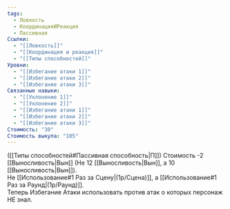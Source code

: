 ```yaml
---
tags:
  - Ловкость
  - КоординацияИРеакция
  - Пассивная
Ссылки:
  - "[[Ловкость]]"
  - "[[Координация и реакция]]"
  - "[[Типы способностей]]"
Уровни:
  - "[[Избегание атаки 1]]"
  - "[[Избегание атаки 2]]"
  - "[[Избегание атаки 3]]"
Связанные навыки:
  - "[[Уклонение 1]]"
  - "[[Уклонение 2]]"
  - "[[Избегание атаки 1]]"
  - "[[Избегание атаки 2]]"
  - "[[Избегание атаки 3]]"
Стоимость: "30"
Стоимость выкупа: "105"
---
```

([[Типы способностей#Пассивная способность|П]]) Стоимость -2 [[Выносливость|Вын]] (Не 12 [[Выносливость|Вын]], а 10 [[Выносливость|Вын]]).  
Не [[Использование#1 Раз за Сцену|(1р/Сцена)]], а [[Использование#1 Раз за Раунд|(1р/Раунд)]].  
Теперь Избегание Атаки использовать против атак о которых персонаж НЕ знал.